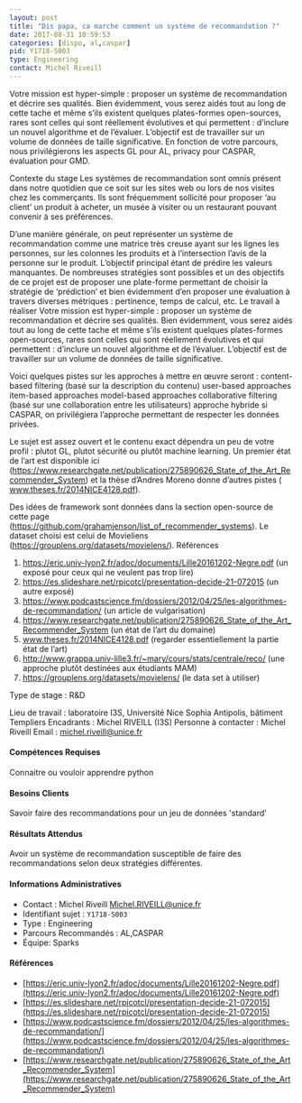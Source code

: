 ```yaml
---
layout: post
title: "Dis papa, ca marche comment un système de recommandation ?"
date: 2017-08-31 10:59:53
categories: [dispo, al,caspar]
pid: Y1718-S003
type: Engineering
contact: Michel Riveill
---
```

       
Votre mission est hyper-simple : proposer un système de recommandation et décrire ses qualités. Bien évidemment, vous serez aidés tout au long de cette tache et même s’ils existent quelques plates-formes open-sources, rares sont celles qui sont réellement évolutives et qui permettent : d’inclure un nouvel algorithme et de l’évaluer. L’objectif est de travailler sur un volume de données de taille significative. En fonction de votre parcours, nous privilégierons les aspects GL pour AL, privacy pour CASPAR, évaluation pour GMD.

Contexte du stage 
Les systèmes de recommandation sont omnis présent dans notre quotidien que ce soit sur les sites web ou lors de nos visites chez les commerçants. Ils sont fréquemment sollicité pour proposer ‘au client’ un produit à acheter, un musée à visiter ou un restaurant pouvant convenir à ses préférences.

D’une manière générale, on peut représenter un système de recommandation comme une matrice très creuse ayant sur les lignes les personnes, sur les colonnes les produits et à l’intersection l’avis de la personne sur le produit. L’objectif principal étant de prédire les valeurs manquantes. De nombreuses stratégies sont possibles et un des objectifs de ce projet est de proposer une plate-forme permettant de choisir la stratégie de ‘prédiction’ et bien évidemment d’en proposer une évaluation à travers diverses métriques : pertinence, temps de calcul, etc.
Le travail à réaliser
Votre mission est hyper-simple : proposer un système de recommandation et décrire ses qualités. Bien évidemment, vous serez aidés tout au long de cette tache et même s’ils existent quelques plates-formes open-sources, rares sont celles qui sont réellement évolutives et qui permettent : d’inclure un nouvel algorithme et de l’évaluer. L’objectif est de travailler sur un volume de données de taille significative.

Voici quelques pistes sur les approches à mettre en œuvre seront :
content-based filtering (basé sur la description du contenu)
user-based approaches
item-based approaches
model-based approaches
collaborative filtering (basé sur une collaboration entre les utilisateurs)
approche hybride
si CASPAR, on privilégiera l’approche permettant de respecter les données privées.

Le sujet est assez ouvert et le contenu exact dépendra un peu de votre profil : plutot GL, plutot sécurité ou plutôt machine learning. Un premier état de l’art est disponible ici (https://www.researchgate.net/publication/275890626_State_of_the_Art_Recommender_System) et la thèse d’Andres Moreno donne d’autres pistes ( www.theses.fr/2014NICE4128.pdf). 

Des idées de framework sont données dans la section open-source de cette page (https://github.com/grahamjenson/list_of_recommender_systems). Le dataset choisi est celui de Movieliens (https://grouplens.org/datasets/movielens/). 
Références
1. https://eric.univ-lyon2.fr/adoc/documents/Lille20161202-Negre.pdf (un exposé pour ceux qui ne veulent pas trop lire)
2. https://es.slideshare.net/rpicotcl/presentation-decide-21-072015 (un autre exposé)
3. https://www.podcastscience.fm/dossiers/2012/04/25/les-algorithmes-de-recommandation/ (un article de vulgarisation)
4. https://www.researchgate.net/publication/275890626_State_of_the_Art_Recommender_System (un état de l’art du domaine)
5. www.theses.fr/2014NICE4128.pdf (regarder essentiellement la partie état de l’art)
6. http://www.grappa.univ-lille3.fr/~mary/cours/stats/centrale/reco/ (une approche plutôt destinées aux étudiants MAM)
7. https://grouplens.org/datasets/movielens/ (le data set à utiliser)

Type de stage : R&D

Lieu de travail : laboratoire I3S, Université Nice Sophia Antipolis, bâtiment Templiers
Encadrants : Michel RIVEILL (I3S)
Personne à contacter : Michel Riveill
Email : michel.riveill@unice.fr 

#### Compétences Requises
Connaitre ou vouloir apprendre python


#### Besoins Clients
Savoir faire des recommandations pour un jeu de données 'standard'

#### Résultats Attendus
Avoir un système de recommandation susceptible de faire des recommandations selon deux stratégies différentes.
     

#### Informations Administratives
  * Contact : Michel Riveill <Michel.RIVEILL@unice.fr>
  * Identifiant sujet : `Y1718-S003`
  * Type : Engineering
  * Parcours Recommandés : AL,CASPAR
  * Équipe: Sparks

#### Références

  * [https://eric.univ-lyon2.fr/adoc/documents/Lille20161202-Negre.pdf](https://eric.univ-lyon2.fr/adoc/documents/Lille20161202-Negre.pdf)
  * [https://es.slideshare.net/rpicotcl/presentation-decide-21-072015](https://es.slideshare.net/rpicotcl/presentation-decide-21-072015)
  * [https://www.podcastscience.fm/dossiers/2012/04/25/les-algorithmes-de-recommandation/](https://www.podcastscience.fm/dossiers/2012/04/25/les-algorithmes-de-recommandation/)
  * [https://www.researchgate.net/publication/275890626_State_of_the_Art_Recommender_System](https://www.researchgate.net/publication/275890626_State_of_the_Art_Recommender_System)
       
     